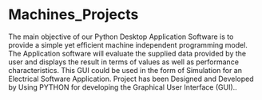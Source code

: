 # Machines_Projects
The main objective of our Python Desktop Application Software is to provide a simple yet efficient machine independent programming model. The Application software will evaluate the supplied data provided by the user and displays the result in terms of values as well as performance characteristics. This GUI could be used in the form of Simulation for an Electrical Software Application. Project has been Designed and Developed by Using PYTHON for developing the Graphical User Interface (GUI)..
